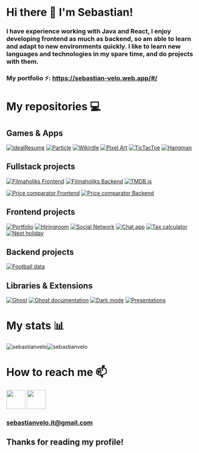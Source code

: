 # Hi there 👋  I'm Sebastian!

### I have experience working with Java and React, I enjoy developing frontend as much as backend, so am able to learn and adapt to new environments quickly. I like to learn new languages and technologies in my spare time, and do projects with them.

### My portfolio ⚡️: https://sebastian-velo.web.app/#/ 

# My repositories 💻

## Games & Apps
[![IdealResume](https://github-readme-stats.vercel.app/api/pin/?username=sebastianvelo&repo=ideal-resume&theme=algolia)](https://github.com/sebastianvelo/ideal-resume)
[![Particle](https://github-readme-stats.vercel.app/api/pin/?username=sebastianvelo&repo=particle-life&theme=algolia)](https://github.com/sebastianvelo/particle-life)
[![Wikirdle](https://github-readme-stats.vercel.app/api/pin/?username=sebastianvelo&repo=wikirdle&theme=algolia)](https://github.com/sebastianvelo/wikirdle)
[![Pixel Art](https://github-readme-stats.vercel.app/api/pin/?username=sebastianvelo&repo=pixel-art&theme=algolia)](https://github.com/sebastianvelo/pixel-art)
[![TicTacToe](https://github-readme-stats.vercel.app/api/pin/?username=sebastianvelo&repo=tictactoe&theme=algolia)](https://github.com/sebastianvelo/tictactoe)
[![Hangman](https://github-readme-stats.vercel.app/api/pin/?username=sebastianvelo&repo=hangman-py&theme=algolia)](https://github.com/sebastianvelo/hangman-py)

## Fullstack projects
[![Filmaholiks Frontend](https://github-readme-stats.vercel.app/api/pin/?username=sebastianvelo&repo=filmaholiks-frontend&theme=algolia)](https://github.com/sebastianvelo/filmaholiks-frontend)
[![Filmaholiks Backend](https://github-readme-stats.vercel.app/api/pin/?username=sebastianvelo&repo=filmaholiks-backend&theme=algolia)](https://github.com/sebastianvelo/filmaholiks-backend)
[![TMDB.js](https://github-readme-stats.vercel.app/api/pin/?username=sebastianvelo&repo=tmdb.js&theme=algolia)](https://github.com/sebastianvelo/tmdb.js)

[![Price comparator Frontend](https://github-readme-stats.vercel.app/api/pin/?username=sebastianvelo&repo=price-comparator-frontend&theme=algolia)](https://github.com/sebastianvelo/price-comparator-frontend)
[![Price comparator Backend](https://github-readme-stats.vercel.app/api/pin/?username=sebastianvelo&repo=price-comparator-backend&theme=algolia)](https://github.com/sebastianvelo/price-comparator-backend)

## Frontend projects
[![Portfolio](https://github-readme-stats.vercel.app/api/pin/?username=sebastianvelo&repo=portfolio&theme=algolia)](https://github.com/sebastianvelo/portfolio)
[![Hiringroom](https://github-readme-stats.vercel.app/api/pin/?username=sebastianvelo&repo=hiringroom&theme=algolia)](https://github.com/sebastianvelo/hiringroom)
[![Social Network](https://github-readme-stats.vercel.app/api/pin/?username=sebastianvelo&repo=social-network&theme=algolia)](https://github.com/sebastianvelo/social-network)
[![Chat app](https://github-readme-stats.vercel.app/api/pin/?username=sebastianvelo&repo=chat-app&theme=algolia)](https://github.com/sebastianvelo/chat-app)
[![Tax calculator](https://github-readme-stats.vercel.app/api/pin/?username=sebastianvelo&repo=calculadora-ganancias&theme=algolia)](https://github.com/sebastianvelo/calculadora-ganancias)
[![Next holiday](https://github-readme-stats.vercel.app/api/pin/?username=sebastianvelo&repo=proximo-feriado&theme=algolia)](https://github.com/sebastianvelo/proximo-feriado)

## Backend projects
[![Football data](https://github-readme-stats.vercel.app/api/pin/?username=sebastianvelo&repo=football-data-backend&theme=algolia)](https://github.com/sebastianvelo/football-data-backend)

## Libraries & Extensions
[![Ghost](https://github-readme-stats.vercel.app/api/pin/?username=sebastianvelo&repo=ghost&theme=algolia)](https://github.com/sebastianvelo/ghost)
[![Ghost documentation](https://github-readme-stats.vercel.app/api/pin/?username=sebastianvelo&repo=ghost-documentation&theme=algolia)](https://github.com/sebastianvelo/ghost-documentation)
[![Dark mode](https://github-readme-stats.vercel.app/api/pin/?username=sebastianvelo&repo=dark-mode-extension&theme=algolia)](https://github.com/sebastianvelo/dark-mode-extension)
[![Presentations](https://github-readme-stats.vercel.app/api/pin/?username=sebastianvelo&repo=presentations-js&theme=algolia)](https://github.com/sebastianvelo/presentations-js)

# My stats 📊
<div style="display:flex">
  <img src="https://github-readme-stats.vercel.app/api?username=sebastianvelo&show_icons=true&locale=en&theme=algolia&count_private=true&hide_title=true" alt="sebastianvelo" />
  <img src="https://github-readme-stats.vercel.app/api/top-langs?username=sebastianvelo&show_icons=true&locale=en&layout=compact&theme=algolia&hide=c" alt="sebastianvelo" />
</div>

# How to reach me 📫 
<a target="_blank" href="https://www.linkedin.com/in/sebastian-velo/"><img width="50" height="50" src="https://encrypted-tbn0.gstatic.com/images?q=tbn:ANd9GcQSr3_ijsHy7asI734QY6ixc9B-W_i28--VPQ&usqp=CAU" /></a>
<a target="_blank" href="https://codepen.io/sebastianvelo"><img width="50" height="50" src="https://cdn.icon-icons.com/icons2/1906/PNG/512/iconfinder-codepen-4550862_121336.png" /></a>
### sebastianvelo.it@gmail.com

## Thanks for reading my profile!
<!--
**sebastianvelo/sebastianvelo** is a ✨ _special_ ✨ repository because its `README.md` (this file) appears on your GitHub profile.

Here are some ideas to get you started:

- 🔭 I’m currently working on ...
- 🌱 I’m currently learning ...
- 👯 I’m looking to collaborate on ...
- 🤔 I’m looking for help with ...
- 💬 Ask me about ...
- 📫 How to reach me: ...
- 😄 Pronouns: ...
- ⚡️ Fun fact: ...
-->
